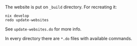 
The website is put on ``_build`` directory. For recreating it:

``` shell
nix develop
redo update-websites
```

See ``update-websites.do`` for more info.

In every directory there are `*.do` files with available commands.

